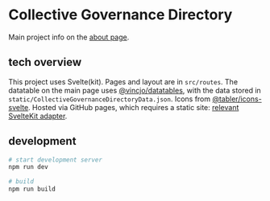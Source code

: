 # Collective Governance Directory

Main project info on the [about page](https://collectivegovernance.directory/about). 

## tech overview

This project uses Svelte(kit). Pages and layout are in `src/routes`. The datatable on the main page uses [@vincjo/datatables](https://vincjo.fr/datatables/home), with the data stored in `static/CollectiveGovernanceDirectoryData.json`. Icons from [@tabler/icons-svelte](https://tabler-icons.io/). Hosted via GitHub pages, which requires a static site: [relevant SvelteKit adapter](https://kit.svelte.dev/docs/adapter-static). 

## development

```bash
# start development server
npm run dev

# build
npm run build
```

